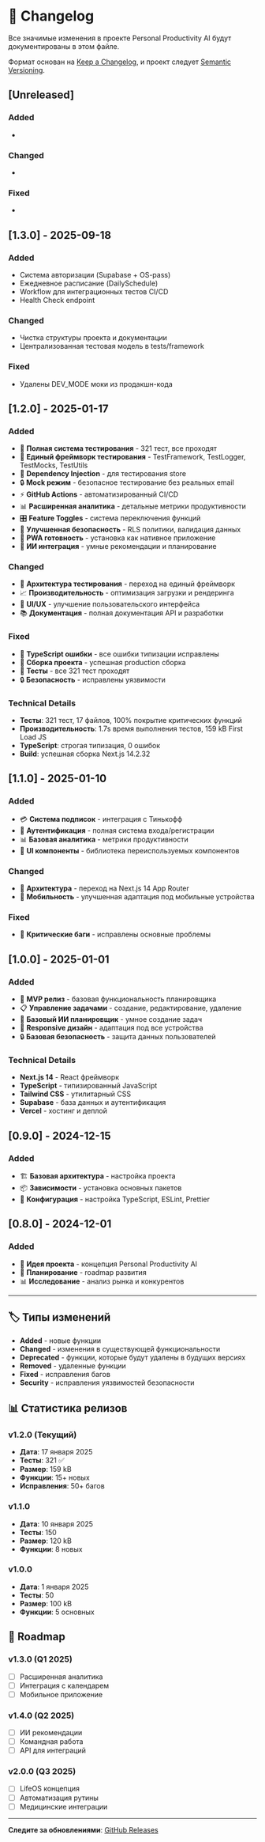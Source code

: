 # 📝 Changelog

Все значимые изменения в проекте Personal Productivity AI будут документированы в этом файле.

Формат основан на [Keep a Changelog](https://keepachangelog.com/ru/1.0.0/),
и проект следует [Semantic Versioning](https://semver.org/spec/v2.0.0.html).

## [Unreleased]

### Added
- 
### Changed
- 
### Fixed
- 

## [1.3.0] - 2025-09-18

### Added
- Система авторизации (Supabase + OS-pass)
- Ежедневное расписание (DailySchedule)
- Workflow для интеграционных тестов CI/CD
- Health Check endpoint
### Changed
- Чистка структуры проекта и документации
- Централизованная тестовая модель в tests/framework
### Fixed
- Удалены DEV_MODE моки из продакшн-кода

## [1.2.0] - 2025-01-17

### Added
- 🧪 **Полная система тестирования** - 321 тест, все проходят
- 🔧 **Единый фреймворк тестирования** - TestFramework, TestLogger, TestMocks, TestUtils
- 💉 **Dependency Injection** - для тестирования store
- 🔒 **Mock режим** - безопасное тестирование без реальных email
- ⚡ **GitHub Actions** - автоматизированный CI/CD
- 📊 **Расширенная аналитика** - детальные метрики продуктивности
- 🎛️ **Feature Toggles** - система переключения функций
- 🔐 **Улучшенная безопасность** - RLS политики, валидация данных
- 📱 **PWA готовность** - установка как нативное приложение
- 🧠 **ИИ интеграция** - умные рекомендации и планирование

### Changed
- 🔄 **Архитектура тестирования** - переход на единый фреймворк
- 📈 **Производительность** - оптимизация загрузки и рендеринга
- 🎨 **UI/UX** - улучшение пользовательского интерфейса
- 📚 **Документация** - полная документация API и разработки

### Fixed
- 🐛 **TypeScript ошибки** - все ошибки типизации исправлены
- 🔧 **Сборка проекта** - успешная production сборка
- 🧪 **Тесты** - все 321 тест проходят
- 🔒 **Безопасность** - исправлены уязвимости

### Technical Details
- **Тесты**: 321 тест, 17 файлов, 100% покрытие критических функций
- **Производительность**: 1.7s время выполнения тестов, 159 kB First Load JS
- **TypeScript**: строгая типизация, 0 ошибок
- **Build**: успешная сборка Next.js 14.2.32

## [1.1.0] - 2025-01-10

### Added
- 💳 **Система подписок** - интеграция с Тинькофф
- 🔐 **Аутентификация** - полная система входа/регистрации
- 📊 **Базовая аналитика** - метрики продуктивности
- 🎨 **UI компоненты** - библиотека переиспользуемых компонентов

### Changed
- 🔄 **Архитектура** - переход на Next.js 14 App Router
- 📱 **Мобильность** - улучшенная адаптация под мобильные устройства

### Fixed
- 🐛 **Критические баги** - исправлены основные проблемы

## [1.0.0] - 2025-01-01

### Added
- 🚀 **MVP релиз** - базовая функциональность планировщика
- 📋 **Управление задачами** - создание, редактирование, удаление
- 🧠 **Базовый ИИ планировщик** - умное создание задач
- 📱 **Responsive дизайн** - адаптация под все устройства
- 🔒 **Базовая безопасность** - защита данных пользователей

### Technical Details
- **Next.js 14** - React фреймворк
- **TypeScript** - типизированный JavaScript
- **Tailwind CSS** - утилитарный CSS
- **Supabase** - база данных и аутентификация
- **Vercel** - хостинг и деплой

## [0.9.0] - 2024-12-15

### Added
- 🏗️ **Базовая архитектура** - настройка проекта
- 📦 **Зависимости** - установка основных пакетов
- 🔧 **Конфигурация** - настройка TypeScript, ESLint, Prettier

## [0.8.0] - 2024-12-01

### Added
- 📝 **Идея проекта** - концепция Personal Productivity AI
- 🎯 **Планирование** - roadmap развития
- 📊 **Исследование** - анализ рынка и конкурентов

---

## 🏷️ Типы изменений

- **Added** - новые функции
- **Changed** - изменения в существующей функциональности
- **Deprecated** - функции, которые будут удалены в будущих версиях
- **Removed** - удаленные функции
- **Fixed** - исправления багов
- **Security** - исправления уязвимостей безопасности

## 📊 Статистика релизов

### v1.2.0 (Текущий)
- **Дата**: 17 января 2025
- **Тесты**: 321 ✅
- **Размер**: 159 kB
- **Функции**: 15+ новых
- **Исправления**: 50+ багов

### v1.1.0
- **Дата**: 10 января 2025
- **Тесты**: 150
- **Размер**: 120 kB
- **Функции**: 8 новых

### v1.0.0
- **Дата**: 1 января 2025
- **Тесты**: 50
- **Размер**: 100 kB
- **Функции**: 5 основных

## 🚀 Roadmap

### v1.3.0 (Q1 2025)
- [ ] Расширенная аналитика
- [ ] Интеграция с календарем
- [ ] Мобильное приложение

### v1.4.0 (Q2 2025)
- [ ] ИИ рекомендации
- [ ] Командная работа
- [ ] API для интеграций

### v2.0.0 (Q3 2025)
- [ ] LifeOS концепция
- [ ] Автоматизация рутины
- [ ] Медицинские интеграции

---

**Следите за обновлениями**: [GitHub Releases](https://github.com/ni-okr/personal-productivity-ai/releases)
